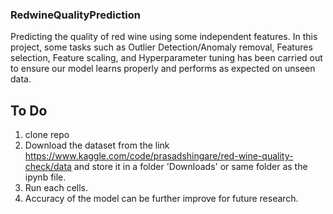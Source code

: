### RedwineQualityPrediction

Predicting the quality of red wine using some independent features.
In this project, some tasks such as Outlier Detection/Anomaly removal, Features selection, Feature scaling, and Hyperparameter tuning has been carried out to ensure our model learns properly and performs as expected on unseen data.

## To Do
1. clone repo
2. Download the dataset from the link https://www.kaggle.com/code/prasadshingare/red-wine-quality-check/data and store it in a folder 'Downloads' or same folder as the ipynb file.
3. Run each cells.
4. Accuracy of the model can be further improve for future research.
